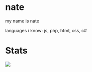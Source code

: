 # nate
my name is nate

languages i know:
js, php, html, css, c#

# Stats
<img align="center" src="https://github-readme-stats.vercel.app/api/top-langs/?username=nates&theme=white" />
